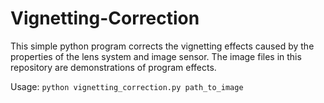 # Vignetting-Correction

This simple python program corrects the vignetting effects caused by the properties of the lens system and image sensor. The image files in this repository are demonstrations of program effects.

Usage: `python vignetting_correction.py path_to_image`
